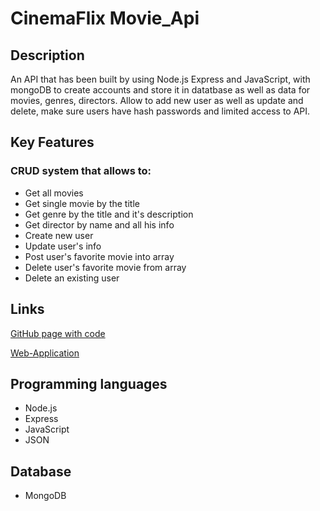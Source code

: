 #  CinemaFlix Movie_Api

## Description 

An API that has been built by using Node.js Express and JavaScript, with mongoDB to create accounts and store it in datatbase as well as data for movies, genres, directors. Allow to add new user as well as update and delete, make sure users have hash passwords and limited access to API.

## Key Features

### CRUD system that allows to:
+ Get all movies
+ Get single movie by the title
+ Get genre by the title and it's description
+ Get director by name and all his info
+ Create new user
+ Update user's info
+ Post user's favorite movie into array
+ Delete user's favorite movie from array
+ Delete an existing user

## Links
[GitHub page with code](https://github.com/nick-vns/movie_api)

[Web-Application](https://myflix-app.herokuapp.com/)

## Programming languages

+ Node.js
+ Express
+ JavaScript
+ JSON

## Database

+ MongoDB
